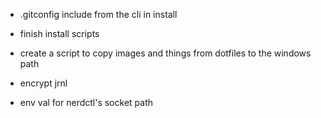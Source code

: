 - .gitconfig include from the cli in install
- finish install scripts

- create a script to copy images and things from dotfiles to the windows path
- encrypt jrnl
- env val for nerdctl's socket path